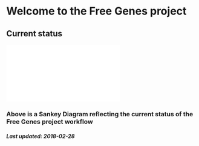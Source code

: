 # Welcome to the Free Genes project

## Current status

![Status diagram](./sankey.html)

### Above is a Sankey Diagram reflecting the current status of the Free Genes project workflow

##### Last updated: 2018-02-28
